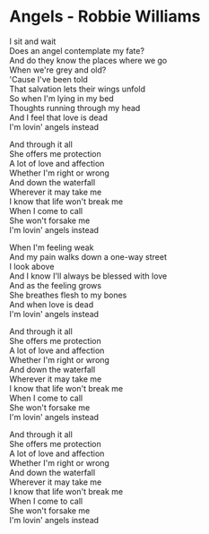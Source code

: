 # Angels - Robbie Williams

I sit and wait\
Does an angel contemplate my fate?\
And do they know the places where we go\
When we're grey and old?\
'Cause I've been told\
That salvation lets their wings unfold\
So when I'm lying in my bed\
Thoughts running through my head\
And I feel that love is dead\
I'm lovin' angels instead

And through it all\
She offers me protection\
A lot of love and affection\
Whether I'm right or wrong\
And down the waterfall\
Wherever it may take me\
I know that life won't break me\
When I come to call\
She won't forsake me\
I'm lovin' angels instead

When I'm feeling weak\
And my pain walks down a one-way street\
I look above\
And I know I'll always be blessed with love\
And as the feeling grows\
She breathes flesh to my bones\
And when love is dead\
I'm lovin' angels instead

And through it all\
She offers me protection\
A lot of love and affection\
Whether I'm right or wrong\
And down the waterfall\
Wherever it may take me\
I know that life won't break me\
When I come to call\
She won't forsake me\
I'm lovin' angels instead

And through it all\
She offers me protection\
A lot of love and affection\
Whether I'm right or wrong\
And down the waterfall\
Wherever it may take me\
I know that life won't break me\
When I come to call\
She won't forsake me\
I'm lovin' angels instead